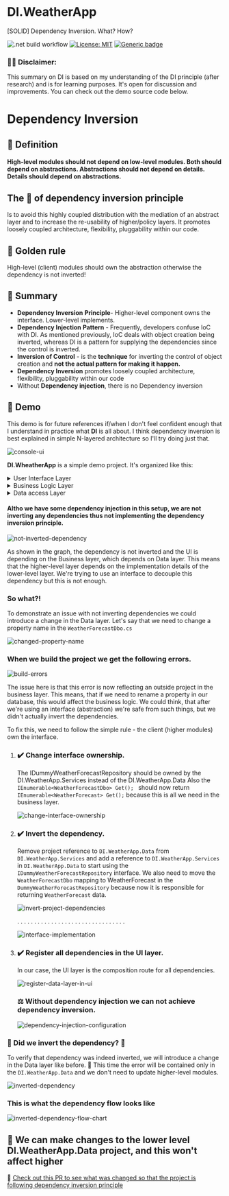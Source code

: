 # DI.WeatherApp
[SOLID] Dependency Inversion. What? How? 

![.net build workflow](https://github.com/rostech/DI.WeatherApp/actions/workflows/dotnet.yml/badge.svg)
[![License: MIT](https://img.shields.io/badge/License-MIT-red.svg)](https://opensource.org/licenses/MIT)
[![Generic badge](https://img.shields.io/badge/Read-8min-blue.svg)]()

### 🧑‍🎓 Disclaimer:
This summary on DI is based on my understanding of the DI principle (after research) and is for learning purposes. It's open for discussion and improvements. You can check out the demo source code below.

# Dependency Inversion
## 🧠 Definition
#### High-level modules should not depend on low-level modules. Both should depend on abstractions. Abstractions should not depend on details. Details should depend on abstractions.

## The 🎯 of dependency inversion principle
Is to avoid this highly coupled distribution with the mediation of an abstract layer and to increase the re-usability of higher/policy layers. It promotes loosely coupled architecture, flexibility, pluggability within our code.

## 🥇 Golden rule
High-level (client) modules should own the abstraction otherwise the dependency is not inverted!

## 🚀 Summary 
- **Dependency Inversion** **Principle**- Higher-level component owns the interface. Lower-level implements.
- **Dependency Injection** **Pattern** - Frequently, developers confuse IoC with DI. As mentioned previously, IoC deals with object creation being inverted, whereas DI is a pattern for supplying the dependencies since the control is inverted.
- **Inversion of Control** -  is the **technique** for inverting the control of object creation and **not the actual pattern for making it happen.**
- **Dependency Inversion** promotes loosely coupled architecture, flexibility, pluggability within our code
- Without **Dependency injection**, there is no Dependency inversion

## 🧰 Demo

This demo is for future references if/when I don't feel confident enough that I understand in practice what **DI** is all about.
I think dependency inversion is best explained in simple N-layered architecture so I'll try doing just that. 

![console-ui](https://user-images.githubusercontent.com/10576276/153451888-c6f22f1b-15fe-4fd9-99cd-3db2cfad4569.png)


**DI.WheatherApp** is a simple demo project. It's organized like this:
<details>
  <summary>User Interface Layer</summary><blockquote>
  
  ### DI.WeatherApp.ConsoleClient
  A simple console client to display dummy weather data. This represents the UI layer and orchestrates the dependency injection. 
  
  <details>
    <summary>Startup.cs - Adds services to the DI container. Entry point for the console app. </summary><blockquote>
     
  ```
  static IHostBuilder CreateHostBuilder(string[] args) =>
        Host.CreateDefaultBuilder(args)
            .ConfigureServices((_, services) =>
                services.AddScoped<IWeatherService, WeatherService>()
                    .AddScoped<IDummyWeatherForecastRepository, DummyWeatherForecastRepository>()
                    .AddScoped<WeatherDataConsumer>());

        static async Task Main(string[] args)
        {
            using IHost host = CreateHostBuilder(args).Build();

            var weatherDataConsumer = host.Services.GetRequiredService<WeatherDataConsumer>();
            weatherDataConsumer.Display();

            await host.RunAsync();
        }
  ```
  <blockquote></details>  
    
  <details>
    <summary>WeatherDataConsumer.cs - simple console UI build with ConsoleTables and Humanize</summary><blockquote>
     
  ```
   public class WeatherDataConsumer
   {
        private readonly IWeatherService weatherService;

        /// <summary>
        /// Initializes a new instance of the <see cref="WeatherDataConsumer"/> class.
        /// </summary>
        /// <param name="weatherService">The weather service.</param>
        public WeatherDataConsumer(IWeatherService weatherService)
        {
            this.weatherService = weatherService;
        }

        /// <summary>
        /// Displays data on the console with the ConsoleTable and Humanize libraries
        /// </summary>
        public void Display()
        {
            var table = new ConsoleTable(
                nameof(WeatherForecast.CityName).Humanize(),
                nameof(WeatherForecast.Date).Humanize(),
                nameof(WeatherForecast.TemperatureC).Humanize(),
                nameof(WeatherForecast.TemperatureF).Humanize(),
                nameof(WeatherForecast.Summary).Humanize());

            foreach (var forecast in this.weatherService.Get())
            {
                table.AddRow(forecast.CityName,
                    forecast.Date.ToString("ddd, dd MMM yyy"),
                    forecast.TemperatureC,
                    forecast.TemperatureF,
                    forecast.Summary);
            }

            table.Write();
        }
    }
  ```
  <blockquote></details>  
    
    At the moment the UI is only referencing 
    <ProjectReference Include="..\DI.WeatherApp.Services\DI.WeatherApp.Services.csproj" />
<blockquote></details>


    
<details>
  <summary>Business Logic Layer</summary><blockquote>
  
  ### DI.WeatherApp.Services
  This represents the business layer.
  
  <details>
      <summary>WeatherService.cs - weather service that uses the dummy weather forecast repository to return data</summary><blockquote>
     
  ```
    public class WeatherService : IWeatherService
    {
        private readonly IDummyWeatherForecastRepository weatherForecastRepository;

        /// <summary>
        /// Initializes a new instance of the <see cref="WeatherService"/> class.
        /// </summary>
        /// <param name="weatherForecastRepository">The weather forecast repository.</param>
        public WeatherService(IDummyWeatherForecastRepository weatherForecastRepository)
        {
            this.weatherForecastRepository = weatherForecastRepository;
        }

        /// <inheritdoc/>
        public IEnumerable<WeatherForecast> Get()
        {
            return this.weatherForecastRepository.Get().Select(w => new WeatherForecast()
            {
                CityName = w.CityName,
                Date = w.Date,
                Summary = w.Summary,
                TemperatureC = w.TemperatureC
            });
        }
    }
  ```
  <blockquote></details>  
    
  <details>
    <summary>IWeatherService.cs - abstraction over the WeatherService class</summary><blockquote>  
  <blockquote></details>
  <details>
    <summary>WeatherForecast.cs - POCO holding weather data</summary><blockquote>
    
    public class WeatherForecast
    {
        /// <summary>
        /// Gets or sets the name of the city.
        /// </summary>
        public string CityName { get; set; }

        /// <summary>
        /// Gets or sets the date.
        /// </summary>
        public DateTime Date { get; set; }

        /// <summary>
        /// Gets or sets the temperature Celsius.
        /// </summary>
        public int TemperatureC { get; set; }

        /// <summary>
        /// Gets the temperature Fahrenheit.
        /// </summary>
        public int TemperatureF => 32 + (int)(TemperatureC / 0.5556);

        /// <summary>
        /// Gets or sets the summary.
        /// </summary>
        public string Summary { get; set; }
    }
    
   <blockquote></details> 
    
    
    At the moment the Business Layer is only referencing 
    <ProjectReference Include="..\DI.WeatherApp.Services\DI.WeatherApp.Data.csproj" />
<blockquote></details>    
    
    


<details>
  <summary>Data access Layer</summary><blockquote>
  
  ### DI.WeatherApp.Data
  Represents the data access layer.
  
  <details>
    <summary>DummyWeatherForecastRepository.cs - dummy weather data repository</summary><blockquote>  
    
    public class DummyWeatherForecastRepository : IDummyWeatherForecastRepository
    {
        #region Private fields

        private static readonly string[] Summaries = new[]
        {
            "Warm", "Bring an umbrella", "Chilly", "Freezing"
        };

        private static readonly int[] Temperatures = new[]
        {
            20, 10, 5, -4
        };

        private static readonly string[] CityNames = new[]
        {
            "Sofia", "London", "New York", "Brisbane", "Novosibirsk"
        };

        #endregion

        /// <inheritdoc/>
        public IEnumerable<WeatherForecastDbo> Get()
        {
            var random = new Random();

            return Enumerable.Range(1, CityNames.Length - 1)
                .Select(i =>
                {
                    var randomIndex = random.Next(Summaries.Length);

                    return new WeatherForecastDbo
                    {
                        CityName = CityNames[i],
                        Date = DateTime.Now.AddDays(1),
                        Summary = Summaries[randomIndex],
                        TemperatureC = Temperatures[randomIndex]
                    };
                })
                .ToArray();
        }
    }
    
  <blockquote></details>
  
  <details>
    <summary>IDummyWeatherForecastRepository.cs - abstraction over the DummyWeatherForecastRepository class</summary><blockquote>  
  <blockquote></details>
  
  <details>  
    <summary>WeatherForecastDbo.cs - Weather Data Dbo</summary><blockquote>  
    
    public class WeatherForecastDbo
    {
        /// <summary>
        /// Gets or sets the name of the city.
        /// </summary>
        public string CityName { get; set; }

        /// <summary>
        /// Gets or sets the date.
        /// </summary>
        public DateTime Date { get; set; }

        /// <summary>
        /// Gets or sets the temperature in Celsius.
        /// </summary>
        public int TemperatureC { get; set; }

        /// <summary>
        /// Gets or sets the summary.
        /// </summary>
        public string Summary { get; set; }
    }
    
  <blockquote></details>
    
<blockquote></details>
    
 #### Altho we have some dependency injection in this setup, we are not inverting any dependencies thus not implementing the dependency inversion principle.
    
![not-inverted-dependency](https://user-images.githubusercontent.com/10576276/153411510-6b83e74d-1210-465c-a5f6-4f32c2e76a97.png)

As shown in the graph, the dependency is not inverted and the UI is depending on the Business layer, which depends on Data layer. 
This means that the higher-level layer depends on the implementation details of the lower-level layer. We're trying to use an interface to decouple this dependency but this is not enough. 
### So what?!
To demonstrate an issue with not inverting dependencies we could introduce a change in the Data layer. Let's say that we need to change a property name in the ```WeatherForecastDbo.cs```
    
![changed-property-name](https://user-images.githubusercontent.com/10576276/153416701-2c656ac5-5f45-4c31-a51d-050ddc5712d8.png)

 ### When we build the project we get the following errors.

![build-errors](https://user-images.githubusercontent.com/10576276/153421063-b8fcbfa1-3f7f-498f-b02c-042df4531c62.png)
    
 The issue here is that this error is now reflecting an outside project in the business layer. This means, that if we need to rename a property in our database, this would affect the business logic. We could think, that after we're using an interface (abstraction) we're safe from such things, but we didn't actually invert the dependencies. 

To fix this, we need to follow the simple rule - the client (higher modules) own the interface.
    
1. ### ✔️ Change interface ownership. 
    The IDummyWeatherForecastRepository should be owned by the DI.WeatherApp.Services instead of the DI.WeatherApp.Data
    Also the ```IEnumerable<WeatherForecastDbo> Get(); ``` should now return ``` IEnumerable<WeatherForecast> Get(); ``` because this is all we need in the business layer.
    
    ![change-interface-ownership](https://user-images.githubusercontent.com/10576276/153426030-1846bd75-2470-4a4f-a34e-96066b18ff54.png)
    
2. ### ✔️ Invert the dependency. 
    Remove project reference to ```DI.WeatherApp.Data``` from ```DI.WeatherApp.Services``` and add a reference to ```DI.WeatherApp.Services``` in ```DI.WeatherApp.Data``` to start using the ```IDummyWeatherForecastRepository``` interface. We also need to move the ```WeatherForecastDbo``` mapping to WeatherForecast in the ```DummyWeatherForecastRepository``` because now it is responsible for returning ```WeatherForecast``` data.

    ![invert-project-dependencies](https://user-images.githubusercontent.com/10576276/153431201-b2077d3a-b322-45f8-8f2d-8f6e07d1c6ba.png)

    . . . . . . . . . . . . . . . . . . . . . . . . . . . . . . . .
    
    ![interface-implementation](https://user-images.githubusercontent.com/10576276/153431241-b410afc9-c757-4194-a76f-57b179e392c2.png)
    
3. ### ✔️ Register all dependencies in the UI layer.
    In our case, the UI layer is the composition route for all dependencies.
    
    ![register-data-layer-in-ui](https://user-images.githubusercontent.com/10576276/153446989-e5250e3b-b216-4788-a409-5817b6b615fc.png)
    
    ### ⚖️ Without dependency injection we can not achieve dependency inversion.
    
    ![dependency-injection-configuration](https://user-images.githubusercontent.com/10576276/153447553-e25d72e6-5e47-4245-ba6c-d3484161ebd0.png)


### 🎉 Did we invert the dependency? 🎉

To verify that dependency was indeed inverted, we will introduce a change in the Data layer like before. 
🚀 This time the error will be contained only in the ```DI.WeatherApp.Data``` and we don't need to update higher-level modules.

![inverted-dependency](https://user-images.githubusercontent.com/10576276/153450365-a9be6cf7-942d-4ea0-ac14-fed620f9855a.png)

    
### This is what the dependency flow looks like
    
![inverted-dependency-flow-chart](https://user-images.githubusercontent.com/10576276/153450900-c7c486be-ed46-4bce-8071-ee277909a320.png)
    
## 🎉 We can make changes to the lower level DI.WeatherApp.Data project, and this won't affect higher 
    
🔗 [Check out this PR to see what was changed so that the project is following dependency inversion principle](https://github.com/Rostech/DI.WeatherApp/pull/5/commits)

